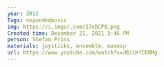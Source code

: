 ```yaml
---
year: 2012
Tags: expandedmusic
img: https://i.imgur.com/S7nDCPO.png
Created time: December 21, 2021 3:46 PM
person: Stefan Prins
materials: joysticks, ensemble, maxmsp
url: https://www.youtube.com/watch?v=d81iHfCDBMg
---
```


